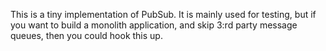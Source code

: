 This is a tiny implementation of PubSub.  It is mainly used for testing, but if you want to build a monolith application, and skip 3:rd party message queues, then you could hook this up.

